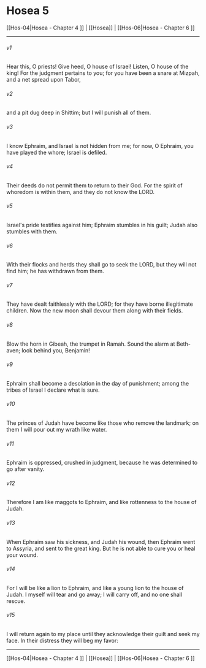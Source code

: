 # Hosea 5

[[Hos-04|Hosea - Chapter 4 ]] | [[Hosea]] | [[Hos-06|Hosea - Chapter 6 ]]
***

###### v1
Hear this, O priests! Give heed, O house of Israel! Listen, O house of the king! For the judgment pertains to you; for you have been a snare at Mizpah, and a net spread upon Tabor,
###### v2
and a pit dug deep in Shittim; but I will punish all of them.
###### v3
I know Ephraim, and Israel is not hidden from me; for now, O Ephraim, you have played the whore; Israel is defiled.
###### v4
Their deeds do not permit them to return to their God. For the spirit of whoredom is within them, and they do not know the LORD.
###### v5
Israel's pride testifies against him; Ephraim stumbles in his guilt; Judah also stumbles with them.
###### v6
With their flocks and herds they shall go to seek the LORD, but they will not find him; he has withdrawn from them.
###### v7
They have dealt faithlessly with the LORD; for they have borne illegitimate children. Now the new moon shall devour them along with their fields.
###### v8
Blow the horn in Gibeah, the trumpet in Ramah. Sound the alarm at Beth-aven; look behind you, Benjamin!
###### v9
Ephraim shall become a desolation in the day of punishment; among the tribes of Israel I declare what is sure.
###### v10
The princes of Judah have become like those who remove the landmark; on them I will pour out my wrath like water.
###### v11
Ephraim is oppressed, crushed in judgment, because he was determined to go after vanity.
###### v12
Therefore I am like maggots to Ephraim, and like rottenness to the house of Judah.
###### v13
When Ephraim saw his sickness, and Judah his wound, then Ephraim went to Assyria, and sent to the great king. But he is not able to cure you or heal your wound.
###### v14
For I will be like a lion to Ephraim, and like a young lion to the house of Judah. I myself will tear and go away; I will carry off, and no one shall rescue.
###### v15
I will return again to my place until they acknowledge their guilt and seek my face. In their distress they will beg my favor:

***

[[Hos-04|Hosea - Chapter 4 ]] | [[Hosea]] | [[Hos-06|Hosea - Chapter 6 ]]
